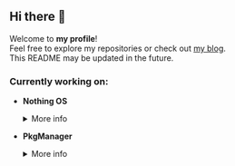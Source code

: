 ## Hi there 👋

Welcome to **my profile**!  
Feel free to explore my repositories or check out [my blog](https://rindoffblog.blogspot.com/?m=1).  
This README may be updated in the future.

### Currently working on:

- **Nothing OS**  
  <details>
    <summary>More info</summary>
    A custom operating system built from scratch—designed to be lightweight, minimal, and uniquely mine.
  </details>

- **PkgManager**  
  <details>
    <summary>More info</summary>
    A simple and straightforward package/app manager for Android.  
    Think of it as a lightweight alternative for managing apps without the bloat.
  </details>
